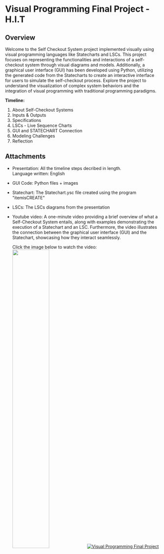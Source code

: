 # Visual Programming Final Project - H.I.T

## Overview 
Welcome to the Self Checkout System project implemented visually using visual programming languages like Statecharts and LSCs. This project focuses on representing the functionalities and interactions of a self-checkout system through visual diagrams and models. Additionally, a graphical user interface (GUI) has been developed using Python, utilizing the generated code from the Statecharts to create an interactive interface for users to simulate the self-checkout process. Explore the project to understand the visualization of complex system behaviors and the integration of visual programming with traditional programming paradigms.

**Timeline:**
1. About Self-Checkout Systems 
2. Inputs & Outputs 
3. Specifications
4. LSCs - Live Sequence Charts
5. GUI and STATECHART Connection
6. Modeling Challenges
7. Reflection 

## Attachments
    
* Presentation: 
  All the timeline steps decribed in length.  
  Language written: English

* GUI Code:
  Python files + images

* Statechart:
  The Statechart.ysc file created using the program "itemisCREATE"

* LSCs:
  The LSCs diagrams from the presentation

* Youtube video: 
  A one-minute video providing a brief overview of what a Self-Checkout System entails, along with examples demonstrating the execution of a Statechart and an LSC. Furthermore, the video illustrates the connection between the graphical user interface (GUI) and the Statechart, showcasing how they interact seamlessly.
 
  Click the image below to watch the video:  
  [<img src="https://i.ytimg.com/vi/vWGB5EpwbE8/maxresdefault.jpg" width="50%">](https://www.youtube.com/watch?v=vWGB5EpwbE8 "Visual Programming Final Project")
  [![Visual Programming Final Project](https://i.ytimg.com/vi/vWGB5EpwbE8/maxresdefault.jpg)](https://www.youtube.com/watch?v=vWGB5EpwbE8 "Visual Programming Final Project")
